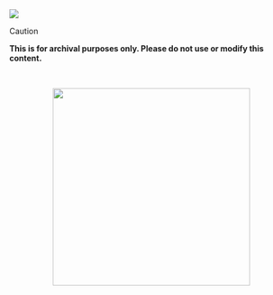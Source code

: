 <img src="https://img.shields.io/github/license/harilvfs/carch?color=babbf1&labelColor=1c1c29&style=flat-square&logo=github&logoColor=babbf1" />


> [!CAUTION]
> **This is for archival purposes only. Please do not use or modify this content.**

<br>

<p align="center">
<a href="https://discord.com/invite/8NJWstnUHd">
<img src="https://invidget.switchblade.xyz/8NJWstnUHd" width="350">
</a>
</p>
